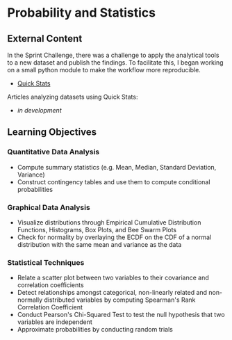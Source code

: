 # Probability and Statistics

## External Content

In the Sprint Challenge, there was a challenge to apply the analytical tools to a new dataset and publish the findings. To facilitate this, I began working on a small python module to make the workflow more reproducible.

* [Quick Stats](https://github.com/rayheberer/quick_stats)

Articles analyzing datasets using Quick Stats:

* _in development_

## Learning Objectives

### Quantitative Data Analysis
* Compute summary statistics (e.g. Mean, Median, Standard Deviation, Variance)
* Construct contingency tables and use them to compute conditional probabilities

### Graphical Data Analysis
* Visualize distributions through Empirical Cumulative Distribution Functions, Histograms, Box Plots, and Bee Swarm Plots
* Check for normality by overlaying the ECDF on the CDF of a normal distribution with the same mean and variance as the data

### Statistical Techniques
* Relate a scatter plot between two variables to their covariance and correlation coefficients
* Detect relationships amongst categorical, non-linearly related and non-normally distributed variables by computing Spearman's Rank Correlation Coefficient
* Conduct Pearson's Chi-Squared Test to test the null hypothesis that two variables are independent
* Approximate probabilities by conducting random trials